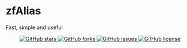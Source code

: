 # zfAlias
Fast, simple and useful
<p align="center">
  <a href="https://github.com/raineridev/zfalias/stargazers">
    <img alt="GitHub stars" src="https://img.shields.io/github/stars/raineridev/zfalias?style=social" />
  </a>
  <a href="https://github.com/raineridev/zfalias/network/members">
    <img alt="GitHub forks" src="https://img.shields.io/github/forks/raineridev/zfalias?style=social" />
  </a>
  <a href="https://github.com/raineridev/zfalias/issues">
    <img alt="GitHub issues" src="https://img.shields.io/github/issues/raineridev/zfalias" />
  </a>
  <a href="https://github.com/raineridev/zfalias/blob/main/LICENSE">
    <img alt="GitHub license" src="https://img.shields.io/github/license/raineridev/zfalias" />
  </a>
</p>

